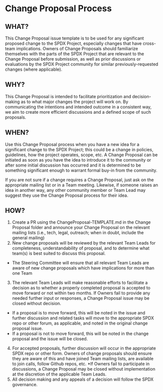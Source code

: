 # Change Proposal Process

## WHAT? 
This Change Proposal issue template is to be used for any significant proposed change to the SPDX Project, especially changes that have cross-team implications. Owners of Change Proposals should familiarize themselves with the parts of the SPDX Project that are relevant to the Change Proposal before submission, as well as prior discussions or evaluations by the SPDX Project community for similar previously-requested changes (where applicable).

## WHY? 
This Change Proposal is intended to facilitate prioritization and decision-making as to what major changes the project will work on. By communicating the intentions and intended outcome in a consistent way, we aim to create more efficient discussions and a defined scope of such proposals. 

## WHEN?
Use this Change Proposal process when you have a new idea for a significant change to the SPDX Project; this could be a change in policies, guidelines, how the project operates, scope, etc. A Change Proposal can be initiated as soon as you have the idea to introduce it to the community or after some initial discussion has occurred and it is determined to be something significant enough to warrant formal buy-in from the community.

If you are not sure if a change requires a Change Proposal, just ask on the appropriate mailing list or in a Team meeting. Likewise, if someone raises an idea in another way, any other community member or Team Lead may suggest they use the Change Proposal process for their idea. 


## HOW?
1. Create a PR using the ChangeProposal-TEMPLATE.md in the Change Proposal folder and announce your Change Proposal on the relevant mailing lists (i.e., tech, legal, outreach; when in doubt, include the general mailing)
2. New change proposals will be reviewed by the relevant Team Leads for completeness, understandability of proposal, and to determine what team(s) is best suited to discuss this proposal. 
  * The Steering Committee will ensure that all relevant Team Leads are aware of new change proposals which have implications for more than one Team 
3. The relevant Team Leads will make reasonable efforts to facilitate a decision as to whether a properly completed proposal is accepted to move forward or not within two months. If Owners fail to provide any needed further input or responses, a Change Proposal issue may be closed without decision. 
  * If a proposal is to move forward, this will be noted in the issue and further discussion and related tasks will move to the appropriate SPDX repo or other forum, as applicable, and noted in the original change proposal issue.
  * If a proposal is not to move forward, this will be noted in the change proposal and the issue will be closed.
4. For accepted proposals, further discussion will occur in the appropriate SPDX repo or other form. Owners of change proposals should ensure they are aware of this and have joined Team mailing lists, are available to join calls, follow Github repos, etc.
   *If Owners fail to participate in discussions, a Change Proposal may be closed without implementation at the discretion of the applicable Team Leads.
5. All decision making and any appeals of a decision will follow the SPDX governance. 

